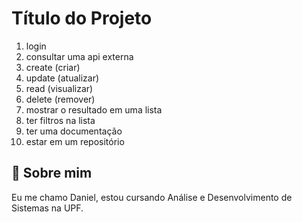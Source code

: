
# Título do Projeto

1. login
2. consultar uma api externa
3. create (criar)
4. update (atualizar)
5. read (visualizar)
6. delete (remover)
7. mostrar o resultado em uma lista
8. ter filtros na lista
9. ter uma documentação
10. estar em um repositório


## 🚀 Sobre mim
Eu me chamo Daniel, estou cursando Análise e Desenvolvimento de Sistemas na UPF.


